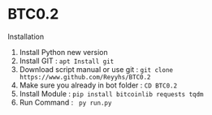 # BTC0.2
Installation
1. Install Python new version
2. Install GIT : ``apt Install git``
3. Download script manual or use git :
``git clone https://www.github.com/Reyyhs/BTC0.2``
4. Make sure you already in bot folder :
``CD BTC0.2``
5. Install Module :
``pip install bitcoinlib requests tqdm``
6. Run Command :
`` py run.py``
